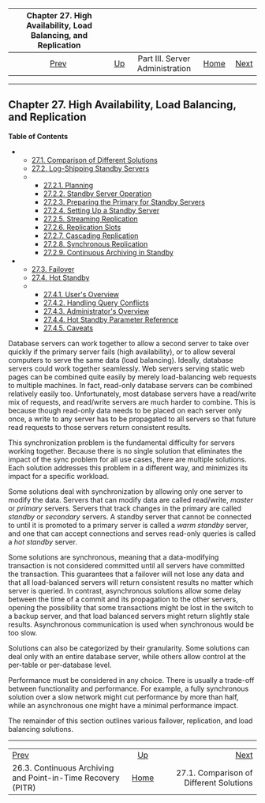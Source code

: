<!--?xml version="1.0" encoding="UTF-8" standalone="no"?-->

|                   Chapter 27. High Availability, Load Balancing, and Replication                  |                                                    |                                 |                                                       |                                                                                         |
| :-----------------------------------------------------------------------------------------------: | :------------------------------------------------- | :-----------------------------: | ----------------------------------------------------: | --------------------------------------------------------------------------------------: |
| [Prev](continuous-archiving.html "26.3. Continuous Archiving and Point-in-Time Recovery (PITR)")  | [Up](admin.html "Part III. Server Administration") | Part III. Server Administration | [Home](index.html "PostgreSQL 17devel Documentation") |  [Next](different-replication-solutions.html "27.1. Comparison of Different Solutions") |

***

## Chapter 27. High Availability, Load Balancing, and Replication

**Table of Contents**

*   *   [27.1. Comparison of Different Solutions](different-replication-solutions.html)
    *   [27.2. Log-Shipping Standby Servers](warm-standby.html)

    <!---->

    *   *   [27.2.1. Planning](warm-standby.html#STANDBY-PLANNING)
        *   [27.2.2. Standby Server Operation](warm-standby.html#STANDBY-SERVER-OPERATION)
        *   [27.2.3. Preparing the Primary for Standby Servers](warm-standby.html#PREPARING-PRIMARY-FOR-STANDBY)
        *   [27.2.4. Setting Up a Standby Server](warm-standby.html#STANDBY-SERVER-SETUP)
        *   [27.2.5. Streaming Replication](warm-standby.html#STREAMING-REPLICATION)
        *   [27.2.6. Replication Slots](warm-standby.html#STREAMING-REPLICATION-SLOTS)
        *   [27.2.7. Cascading Replication](warm-standby.html#CASCADING-REPLICATION)
        *   [27.2.8. Synchronous Replication](warm-standby.html#SYNCHRONOUS-REPLICATION)
        *   [27.2.9. Continuous Archiving in Standby](warm-standby.html#CONTINUOUS-ARCHIVING-IN-STANDBY)

*   *   [27.3. Failover](warm-standby-failover.html)
    *   [27.4. Hot Standby](hot-standby.html)

    <!---->

    *   *   [27.4.1. User's Overview](hot-standby.html#HOT-STANDBY-USERS)
        *   [27.4.2. Handling Query Conflicts](hot-standby.html#HOT-STANDBY-CONFLICT)
        *   [27.4.3. Administrator's Overview](hot-standby.html#HOT-STANDBY-ADMIN)
        *   [27.4.4. Hot Standby Parameter Reference](hot-standby.html#HOT-STANDBY-PARAMETERS)
        *   [27.4.5. Caveats](hot-standby.html#HOT-STANDBY-CAVEATS)



Database servers can work together to allow a second server to take over quickly if the primary server fails (high availability), or to allow several computers to serve the same data (load balancing). Ideally, database servers could work together seamlessly. Web servers serving static web pages can be combined quite easily by merely load-balancing web requests to multiple machines. In fact, read-only database servers can be combined relatively easily too. Unfortunately, most database servers have a read/write mix of requests, and read/write servers are much harder to combine. This is because though read-only data needs to be placed on each server only once, a write to any server has to be propagated to all servers so that future read requests to those servers return consistent results.

This synchronization problem is the fundamental difficulty for servers working together. Because there is no single solution that eliminates the impact of the sync problem for all use cases, there are multiple solutions. Each solution addresses this problem in a different way, and minimizes its impact for a specific workload.

Some solutions deal with synchronization by allowing only one server to modify the data. Servers that can modify data are called read/write, *master* or *primary* servers. Servers that track changes in the primary are called *standby* or *secondary* servers. A standby server that cannot be connected to until it is promoted to a primary server is called a *warm standby* server, and one that can accept connections and serves read-only queries is called a *hot standby* server.

Some solutions are synchronous, meaning that a data-modifying transaction is not considered committed until all servers have committed the transaction. This guarantees that a failover will not lose any data and that all load-balanced servers will return consistent results no matter which server is queried. In contrast, asynchronous solutions allow some delay between the time of a commit and its propagation to the other servers, opening the possibility that some transactions might be lost in the switch to a backup server, and that load balanced servers might return slightly stale results. Asynchronous communication is used when synchronous would be too slow.

Solutions can also be categorized by their granularity. Some solutions can deal only with an entire database server, while others allow control at the per-table or per-database level.

Performance must be considered in any choice. There is usually a trade-off between functionality and performance. For example, a fully synchronous solution over a slow network might cut performance by more than half, while an asynchronous one might have a minimal performance impact.

The remainder of this section outlines various failover, replication, and load balancing solutions.

***

|                                                                                                   |                                                       |                                                                                         |
| :------------------------------------------------------------------------------------------------ | :---------------------------------------------------: | --------------------------------------------------------------------------------------: |
| [Prev](continuous-archiving.html "26.3. Continuous Archiving and Point-in-Time Recovery (PITR)")  |   [Up](admin.html "Part III. Server Administration")  |  [Next](different-replication-solutions.html "27.1. Comparison of Different Solutions") |
| 26.3. Continuous Archiving and Point-in-Time Recovery (PITR)                                      | [Home](index.html "PostgreSQL 17devel Documentation") |                                                 27.1. Comparison of Different Solutions |
